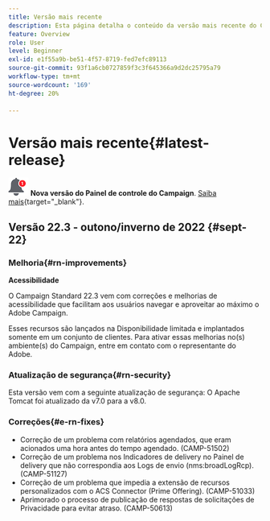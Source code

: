 ```yaml
---
title: Versão mais recente
description: Esta página detalha o conteúdo da versão mais recente do Campaign Standard
feature: Overview
role: User
level: Beginner
exl-id: e1f55a9b-be51-4f57-8719-fed7efc89113
source-git-commit: 93f1a6cb0727859f3c3f645366a9d2dc25795a79
workflow-type: tm+mt
source-wordcount: '169'
ht-degree: 20%

---
```



# Versão mais recente{#latest-release}

![Painel de controle do Campaign](assets/do-not-localize/cp-icon.png) **Nova versão do Painel de controle do Campaign**. [Saiba mais](https://experienceleague.adobe.com/docs/control-panel/using/release-notes.html?lang=pt-BR){target=&quot;_blank&quot;}.


## Versão 22.3 - outono/inverno de 2022 {#sept-22}

### Melhoria{#rn-improvements}

**Acessibilidade**

O Campaign Standard 22.3 vem com correções e melhorias de acessibilidade que facilitam aos usuários navegar e aproveitar ao máximo o Adobe Campaign.

Esses recursos são lançados na Disponibilidade limitada e implantados somente em um conjunto de clientes. Para ativar essas melhorias no(s) ambiente(s) do Campaign, entre em contato com o representante do Adobe.

<!--
* **Data retention**

    Data retention periods have been reduced to avoid overloading Campaign server. However, you can still modify these values and define a custom period of time based on your needs and data retention policies. To change retention periods, contact Adobe.
-->

### Atualização de segurança{#rn-security}

Esta versão vem com a seguinte atualização de segurança: O Apache Tomcat foi atualizado da v7.0 para a v8.0.

### Correções{#e-rn-fixes}

* Correção de um problema com relatórios agendados, que eram acionados uma hora antes do tempo agendado. (CAMP-51502)
* Correção de um problema nos Indicadores de delivery no Painel de delivery que não correspondia aos Logs de envio (nms:broadLogRcp). (CAMP-51127)
* Correção de um problema que impedia a extensão de recursos personalizados com o ACS Connector (Prime Offering). (CAMP-51033)
* Aprimorado o processo de publicação de respostas de solicitações de Privacidade para evitar atraso. (CAMP-50613)

